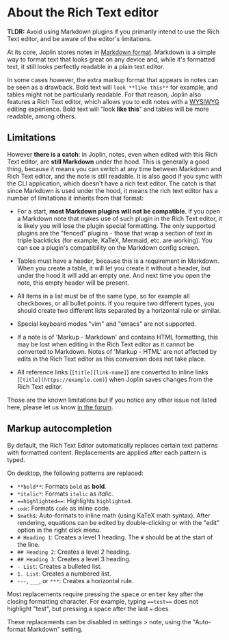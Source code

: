 # About the Rich Text editor

**TLDR:** Avoid using Markdown plugins if you primarily intend to use the Rich Text editor, and be aware of the editor's limitations.

At its core, Joplin stores notes in [Markdown format](https://github.com/laurent22/joplin/blob/dev/readme/apps/markdown.md). Markdown is a simple way to format text that looks great on any device and, while it's formatted text, it still looks perfectly readable in a plain text editor.

In some cases however, the extra markup format that appears in notes can be seen as a drawback. Bold text will `look **like this**` for example, and tables might not be particularly readable. For that reason, Joplin also features a Rich Text editor, which allows you to edit notes with a [WYSIWYG](https://en.wikipedia.org/wiki/WYSIWYG) editing experience. Bold text will "look **like this**" and tables will be more readable, among others.

## Limitations

However **there is a catch**: in Joplin, notes, even when edited with this Rich Text editor, are **still Markdown** under the hood. This is generally a good thing, because it means you can switch at any time between Markdown and Rich Text editor, and the note is still readable. It is also good if you sync with the CLI application, which doesn't have a rich text editor. The catch is that since Markdown is used under the hood, it means the rich text editor has a number of limitations it inherits from that format:

- For a start, **most Markdown plugins will not be compatible**. If you open a Markdown note that makes use of such plugin in the Rich Text editor, it is likely you will lose the plugin special formatting. The only supported plugins are the "fenced" plugins - those that wrap a section of text in triple backticks (for example, KaTeX, Mermaid, etc. are working). You can see a plugin's compatibility on the Markdown config screen.

- Tables must have a header, because this is a requirement in Markdown. When you create a table, it will let you create it without a header, but under the hood it will add an empty one. And next time you open the note, this empty header will be present.

- All items in a list must be of the same type, so for example all checkboxes, or all bullet points. If you require two different types, you should create two different lists separated by a horizontal rule or similar.

- Special keyboard modes "vim" and "emacs" are not supported.

- If a note is of 'Markup - Markdown' and contains HTML formatting, this may be lost when editing in the Rich Text editor as it cannot be converted to Markdown. Notes of 'Markup - HTML' are not affected by edits in the Rich Text editor as this conversion does not take place.

- All reference links (`[title][link-name]`) are converted to inline links (`[title](https://example.com)`) when Joplin saves changes from the Rich Text editor.

Those are the known limitations but if you notice any other issue not listed here, please let us know [in the forum](https://discourse.joplinapp.org/).

## Markup autocompletion

By default, the Rich Text Editor automatically replaces certain text patterns with formatted content. Replacements are applied after each pattern is typed.

On desktop, the following patterns are replaced:

- `**bold**`: Formats `bold` as **bold**.
- `*italic*`: Formats `italic` as *italic*.
- `==highlighted==`: Highlights `highlighted`.
- <code>`code`</code>: Formats `code` as inline code.
- `$math$`: Auto-formats to inline math (using KaTeX math syntax). After rendering, equations can be edited by double-clicking or with the "edit" option in the right click menu.
- `# Heading 1`: Creates a level 1 heading. The `#` should be at the start of the line.
- `## Heading 2`: Creates a level 2 heading.
- `## Heading 3`: Creates a level 3 heading.
- `- List`: Creates a bulleted list.
- `1. List`: Creates a numbered list.
- `---`, `___`, or `***`: Creates a horizontal rule.

Most replacements require pressing the <kbd>space</kbd> or <kbd>enter</kbd> key after the closing formatting character. For example, typing `==test==` does not highlight "test", but pressing a space after the last `=` does.

These replacements can be disabled in settings &gt; note, using the "Auto-format Markdown" setting.
